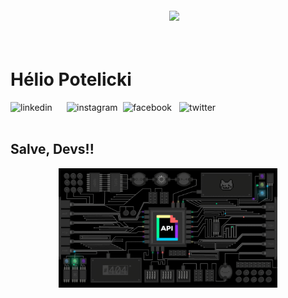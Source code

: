 <img align="right" width="250px" style="margin-top:-20px" src="https://uploaddeimagens.com.br/images/003/769/264/full/Salve.PNG">

</br>
</br>

<div dsplay="inline-block">
 
 <h1 align="left">Hélio Potelicki</h1>

  <a href="https://www.linkedin.com/in/h%C3%A9lio-potelicki">
    <img align="left" width="90px" src="https://uploaddeimagens.com.br/images/003/769/427/full/Linkedin.png" alt="linkedin" style="vertical-align:top;">
  </a>

 <a href="https://www.instagram.com/helio_potelicky/">
    <img align="left" width="90px" src="https://uploaddeimagens.com.br/images/003/769/430/full/Instagram.png" alt="instagram" style="vertical-align:top;">
  </a> 

  <a href="https://www.facebook.com/SirPotelicky">
    <img align="left" width="90px" src="https://uploaddeimagens.com.br/images/003/769/432/full/Facebook.png" alt="facebook" style="vertical-align:top;">
  </a>

  <a href="https://twitter.com/helio_potelicky">
    <img align="left" width="90px" src="https://uploaddeimagens.com.br/images/003/769/433/full/Twitter.png" alt="twitter" style="vertical-align:top;">
  </a>

</div>

</br>
</br>

## Salve, Devs!!

<p align="center">
  <img src="images\dev-background.gif" width="350">
</p>

